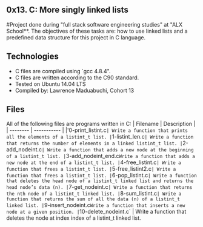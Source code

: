 ## 0x13. C: More singly linked lists

#Project done during "full stack software engineering studies" at "ALX School**. The objectives of these tasks are: how to use linked lists and a predefined data structure for this project in C language.
 
## Technologies
* C files are compiled using `gcc 4.8.4".
* C files are written according to the C90 standard.
* Tested on Ubuntu 14.04 LTS
* Compiled by: Lawrence Maduabuchi, Cohort 13
 
## Files
All of the following files are programs written in C:
 | Filename | Description |
| -------- | ----------- |
|'0-print_listint.c` | Write a function that prints all the elements of a listint_t list.
| `1-listint_len.c` | Write a function that returns the number of elements in a linked listint_t list.
| `2-add_nodeint.c` | Write a function that adds a new node at the beginning of a listint_t list.
| `3-add_nodeint_end.c` Write a function that adds a new node at the end of a listint_t list.
| `4-free_listint.c` | Write a function that frees a listint_t list.
| `5-free_listint2.c` | Write a function that frees a listint_t list.
| `6-pop_listint.c` | Write a function that deletes the head node of a listint_t linked list and returns the head node’s data (n).
| `7-get_nodeint.c` | Write a function that returns the nth node of a listint_t linked list.
| `8-sum_listint.c` | Write a function that returns the sum of all the data (n) of a listint_t linked list.
| `9-insert_nodeint.c` Write a function that inserts a new node at a given position.
| `10-delete_nodeint.c` | Write a function that deletes the node at index index of a listint_t linked list.
